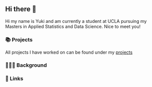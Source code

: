 ## Hi there 👋

<!--
**yukiurt/yukiurt** is a ✨ _special_ ✨ repository because its `README.md` (this file) appears on your GitHub profile.

Here are some ideas to get you started:

- 🔭 I’m currently working on ...
- 🌱 I’m currently learning ...
- 👯 I’m looking to collaborate on ...
- 🤔 I’m looking for help with ...
- 💬 Ask me about ...
- 📫 How to reach me: ...
- 😄 Pronouns: ...
- ⚡ Fun fact: ...
-->

Hi my name is Yuki and am currently a student at UCLA pursuing my Masters in Applied Statistics and Data Science. Nice to meet you!

### 📚 Projects
All projects I have worked on can be found under my [projects]()

### 🏃🏻‍♂️ Background


### 🔗 Links
